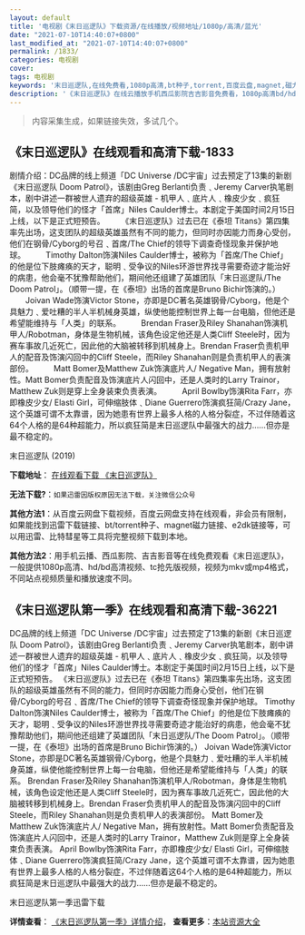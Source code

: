 ```yaml
---
layout: default
title: '电视剧《末日巡逻队》下载资源/在线播放/视频地址/1080p/高清/蓝光'
date: "2021-07-10T14:40:07+0800"
last_modified_at: "2021-07-10T14:40:07+0800"
permalink: /1833/
categories: 电视剧
cover:
tags: 电视剧
keywords: '末日巡逻队,在线免费看,1080p高清,bt种子,torrent,百度云盘,magnet,磁力链,迅雷下载资源'
description: '《末日巡逻队》在线云播放手机西瓜影院吉吉影音免费看，1080p高清bd/hd未删减完整版和tc抢先枪版，mkv/mp4格式，附带bt/torrent种子、magnet/磁力链、百度云盘、网盘资源迅雷下载链接'
---
```


>内容采集生成，如果链接失效，多试几个。


## 《末日巡逻队》在线观看和高清下载-1833

剧情介绍：DC品牌的线上频道「DC Universe /DC宇宙」过去预定了13集的新剧《末日巡逻队 Doom Patrol》，该剧由Greg Berlanti负责﹑Jeremy Carver执笔剧本，剧中讲述一群被世人遗弃的超级英雄 - 机甲人﹑底片人﹑橡皮少女﹑疯狂简，以及领导他们的怪才「首席」Niles Caulder博士。本剧定于美国时间2月15日上线，以下是正式短预告。  　　《末日巡逻队》过去已在《泰坦 Titans》第四集率先出场，这支团队的超级英雄虽然有不同的能力，但同时亦因能力而身心受创，他们在钢骨/Cyborg的号召﹑首席/The Chief的领导下调查奇怪现象并保护地球。  　　Timothy Dalton饰演Niles Caulder博士，被称为「首席/The Chief」的他是位下肢瘫痪的天才，聪明﹑受争议的Niles环游世界找寻需要奇迹才能治好的病患，他会毫不犹豫帮助他们，期间他还组建了英雄团队「末日巡逻队/The Doom Patrol」。（顺带一提，在《泰坦》出场的首席是Bruno Bichir饰演的。）  　　Joivan Wade饰演Victor Stone，亦即是DC著名英雄钢骨/Cyborg，他是个具魅力﹑爱吐糟的半人半机械身英雄，纵使他能控制世界上每一台电脑，但他还是希望能维持与「人类」的联系。  　　Brendan Fraser及Riley Shanahan饰演机甲人/Robotman，身体是生物机械，该角色设定他还是人类Cliff Steele时，因为赛车事故几近死亡，因此他的大脑被转移到机械身上。Brendan Fraser负责机甲人的配音及饰演闪回中的Cliff Steele，而Riley Shanahan则是负责机甲人的表演部份。  　　Matt Bomer及Matthew Zuk饰演底片人/ Negative Man，拥有放射性。Matt Bomer负责配音及饰演底片人闪回中，还是人类时的Larry Trainor，Matthew Zuk则是穿上全身装束负责表演。  　　April Bowlby饰演Rita Farr，亦即橡皮少女/ Elasti Girl，可伸缩肢体﹑Diane Guerrero饰演疯狂简/Crazy Jane，这个英雄可谓不太靠谱，因为她患有世界上最多人格的人格分裂症，不过伴随着这64个人格的是64种超能力，所以疯狂简是末日巡逻队中最强大的战力……但亦是最不稳定的。


末日巡逻队 (2019)

**下载地址**： [在线观看下载 《末日巡逻队》](https://www.btbtdy.me/btdy/dy14620.html) 


**无法下载?**：`如果迅雷因版权原因无法下载，关注微信公众号 `

**其他方法1**：从百度云网盘下载视频，百度云网盘支持在线观看，非会员有限制，如果能找到迅雷下载链接、bt/torrent种子、magnet磁力链接、e2dk链接等，可以用迅雷、比特彗星等工具将完整视频下载到本地。

**其他方法2**：用手机云播、西瓜影院、吉吉影音等在线免费观看《末日巡逻队》，一般提供1080p高清、hd/bd高清视频、tc抢先版视频，视频为mkv或mp4格式，不同站点视频质量和播放速度不同。


## 《末日巡逻队第一季》在线观看和高清下载-36221

DC品牌的线上频道「DC Universe /DC宇宙」过去预定了13集的新剧《末日巡逻队 Doom Patrol》，该剧由Greg Berlanti负责﹑Jeremy Carver执笔剧本，剧中讲述一群被世人遗弃的超级英雄 - 机甲人﹑底片人﹑橡皮少女﹑疯狂简，以及领导他们的怪才「首席」Niles Caulder博士。本剧定于美国时间2月15日上线，以下是正式短预告。 《末日巡逻队》过去已在《泰坦 Titans》第四集率先出场，这支团队的超级英雄虽然有不同的能力，但同时亦因能力而身心受创，他们在钢骨/Cyborg的号召﹑首席/The Chief的领导下调查奇怪现象并保护地球。 Timothy Dalton饰演Niles Caulder博士，被称为「首席/The Chief」的他是位下肢瘫痪的天才，聪明﹑受争议的Niles环游世界找寻需要奇迹才能治好的病患，他会毫不犹豫帮助他们，期间他还组建了英雄团队「末日巡逻队/The Doom Patrol」。（顺带一提，在《泰坦》出场的首席是Bruno Bichir饰演的。） Joivan Wade饰演Victor Stone，亦即是DC著名英雄钢骨/Cyborg，他是个具魅力﹑爱吐糟的半人半机械身英雄，纵使他能控制世界上每一台电脑，但他还是希望能维持与「人类」的联系。 Brendan Fraser及Riley Shanahan饰演机甲人/Robotman，身体是生物机械，该角色设定他还是人类Cliff Steele时，因为赛车事故几近死亡，因此他的大脑被转移到机械身上。Brendan Fraser负责机甲人的配音及饰演闪回中的Cliff Steele，而Riley Shanahan则是负责机甲人的表演部份。 Matt Bomer及Matthew Zuk饰演底片人/ Negative Man，拥有放射性。Matt Bomer负责配音及饰演底片人闪回中，还是人类时的Larry Trainor，Matthew Zuk则是穿上全身装束负责表演。 April Bowlby饰演Rita Farr，亦即橡皮少女/ Elasti Girl，可伸缩肢体﹑Diane Guerrero饰演疯狂简/Crazy Jane，这个英雄可谓不太靠谱，因为她患有世界上最多人格的人格分裂症，不过伴随着这64个人格的是64种超能力，所以疯狂简是末日巡逻队中最强大的战力……但亦是最不稳定的。


末日巡逻队第一季迅雷下载

**详情查看**： [《末日巡逻队第一季》详情介绍](/movie/36221/)， **查看更多**：[本站资源大全](/movie/t/all/)


